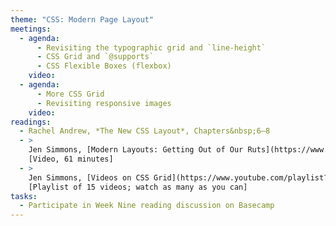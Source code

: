```yaml
---
theme: "CSS: Modern Page Layout"
meetings:
  - agenda:
      - Revisiting the typographic grid and `line-height`
      - CSS Grid and `@supports`
      - CSS Flexible Boxes (flexbox)
    video:
  - agenda:
      - More CSS Grid
      - Revisiting responsive images
    video:
readings:
  - Rachel Andrew, *The New CSS Layout*, Chapters&nbsp;6–8
  - >
    Jen Simmons, [Modern Layouts: Getting Out of Our Ruts](https://www.youtube.com/watch?v=jreccgYLfx8)
    [Video, 61 minutes]
  - >
    Jen Simmons, [Videos on CSS Grid](https://www.youtube.com/playlist?list=PLbSquHt1VCf1x_-1ytlVMT0AMwADlWtc1)
    [Playlist of 15 videos; watch as many as you can]
tasks:
  - Participate in Week Nine reading discussion on Basecamp
---
```

